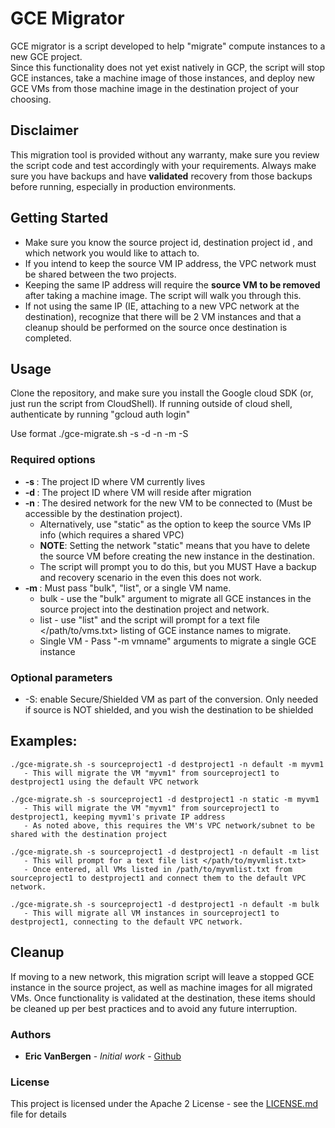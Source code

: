 # GCE Migrator 

GCE migrator is a script developed to help "migrate" compute instances to a new GCE project.  
Since this functionality does not yet exist natively in GCP, the script will stop GCE instances, 
take a machine image of those instances, and deploy new GCE VMs from those machine image in the destination project of your choosing.

## Disclaimer

This migration tool is provided without any warranty, make sure you review the script code and test accordingly with your requirements.
Always make sure you have backups and have **validated** recovery from those backups before running, especially in production environments.

## Getting Started

* Make sure you know the source project id, destination project id , and which network you would like to attach to.  
* If you intend to keep the source VM IP address, the VPC network must be shared between the two projects.
* Keeping the same IP address will require the **source VM to be removed** after taking a machine image.  The script will walk you through this.
* If not using the same IP (IE, attaching to a new VPC network at the destination), recognize that there will be 2 VM instances and that a cleanup should be performed on the source once destination is completed.


## Usage 

Clone the repository, and make sure you install the Google cloud SDK (or, just run the script from CloudShell).
If running outside of cloud shell, authenticate by running "gcloud auth login" 

Use format ./gce-migrate.sh -s <sourceproject ID> -d <destproject ID> -n <network> -m <migration-type> -S <optional>

### Required options
* **-s <sourceproject id>**: The project ID where VM currently lives
* **-d <destproject id>**: The project ID where VM will reside after migration
* **-n <network>**: The desired network for the new VM to be connected to (Must be accessible by the destination project).  
    * Alternatively, use "static" as the option to keep the source VMs IP info (which requires a shared VPC)
    * **NOTE**:  Setting the network "static" means that you have to delete the source VM before creating the new instance in the destination.
    * The script will prompt you to do this, but you MUST Have a backup and recovery scenario in the even this does not work.
* **-m <migration>**: Must pass "bulk", "list", or a single VM name.
    * bulk - use the "bulk" argument to migrate all GCE instances in the source project into the destination project and network.
    * list - use "list" and the script will prompt for a text file </path/to/vms.txt> listing of GCE instance names to migrate.
    * Single VM - Pass "-m vmname" arguments to migrate a single GCE instance
### Optional parameters
* -S:  enable Secure/Shielded VM as part of the conversion.  Only needed if source is NOT shielded, and you wish the destination to be shielded

## Examples:
```
./gce-migrate.sh -s sourceproject1 -d destproject1 -n default -m myvm1
   - This will migrate the VM "myvm1" from sourceproject1 to destproject1 using the default VPC network

./gce-migrate.sh -s sourceproject1 -d destproject1 -n static -m myvm1
   - This will migrate the VM "myvm1" from sourceproject1 to destproject1, keeping myvm1's private IP address
   - As noted above, this requires the VM's VPC network/subnet to be shared with the destination project

./gce-migrate.sh -s sourceproject1 -d destproject1 -n default -m list 
   - This will prompt for a text file list </path/to/myvmlist.txt> 
   - Once entered, all VMs listed in /path/to/myvmlist.txt from sourceproject1 to destproject1 and connect them to the default VPC network.

./gce-migrate.sh -s sourceproject1 -d destproject1 -n default -m bulk
   - This will migrate all VM instances in sourceproject1 to destproject1, connecting to the default VPC network.
```

## Cleanup
If moving to a new network, this migration script will leave a stopped GCE instance in the source project, as well as machine images for all migrated VMs.
Once functionality is validated at the destination, these items should be cleaned up per best practices and to avoid any future interruption.


### Authors
* **Eric VanBergen** - *Initial work* - [Github](https://github.com/vanberge)


### License
This project is licensed under the Apache 2 License - see the [LICENSE.md](LICENSE.md) file for details
